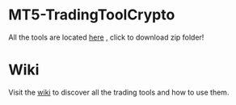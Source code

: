 # MT5-TradingToolCrypto
All the tools are located [here](https://github.com/TradingToolCrypto/MT5-TradingToolCrypto/archive/master.zip) , click to download zip folder!

# Wiki
Visit the [wiki](https://github.com/TradingToolCrypto/TradingTool/wiki) to discover all the trading tools and how to use them. 
